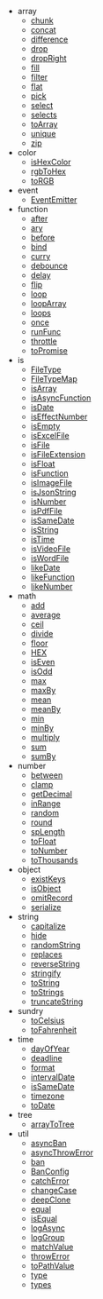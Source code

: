 * array
  * [chunk](/array/chunk.md)
  * [concat](/array/concat.md)
  * [difference](/array/difference.md)
  * [drop](/array/drop.md)
  * [dropRight](/array/dropRight.md)
  * [fill](/array/fill.md)
  * [filter](/array/filter.md)
  * [flat](/array/flat.md)
  * [pick](/array/pick.md)
  * [select](/array/select.md)
  * [selects](/array/selects.md)
  * [toArray](/array/toArray.md)
  * [unique](/array/unique.md)
  * [zip](/array/zip.md)
* color
  * [isHexColor](/color/isHexColor.md)
  * [rgbToHex](/color/rgbToHex.md)
  * [toRGB](/color/toRGB.md)
* event
  * [EventEmitter](/event/EventEmitter.md)
* function
  * [after](/function/after.md)
  * [ary](/function/ary.md)
  * [before](/function/before.md)
  * [bind](/function/bind.md)
  * [curry](/function/curry.md)
  * [debounce](/function/debounce.md)
  * [delay](/function/delay.md)
  * [flip](/function/flip.md)
  * [loop](/function/loop.md)
  * [loopArray](/function/loopArray.md)
  * [loops](/function/loops.md)
  * [once](/function/once.md)
  * [runFunc](/function/runFunc.md)
  * [throttle](/function/throttle.md)
  * [toPromise](/function/toPromise.md)
* is
  * [FileType](/is/FileType.md)
  * [FileTypeMap](/is/FileTypeMap.md)
  * [isArray](/is/isArray.md)
  * [isAsyncFunction](/is/isAsyncFunction.md)
  * [isDate](/is/isDate.md)
  * [isEffectNumber](/is/isEffectNumber.md)
  * [isEmpty](/is/isEmpty.md)
  * [isExcelFile](/is/isExcelFile.md)
  * [isFile](/is/isFile.md)
  * [isFileExtension](/is/isFileExtension.md)
  * [isFloat](/is/isFloat.md)
  * [isFunction](/is/isFunction.md)
  * [isImageFile](/is/isImageFile.md)
  * [isJsonString](/is/isJsonString.md)
  * [isNumber](/is/isNumber.md)
  * [isPdfFile](/is/isPdfFile.md)
  * [isSameDate](/is/isSameDate.md)
  * [isString](/is/isString.md)
  * [isTime](/is/isTime.md)
  * [isVideoFile](/is/isVideoFile.md)
  * [isWordFile](/is/isWordFile.md)
  * [likeDate](/is/likeDate.md)
  * [likeFunction](/is/likeFunction.md)
  * [likeNumber](/is/likeNumber.md)
* math
  * [add](/math/add.md)
  * [average](/math/average.md)
  * [ceil](/math/ceil.md)
  * [divide](/math/divide.md)
  * [floor](/math/floor.md)
  * [HEX](/math/HEX.md)
  * [isEven](/math/isEven.md)
  * [isOdd](/math/isOdd.md)
  * [max](/math/max.md)
  * [maxBy](/math/maxBy.md)
  * [mean](/math/mean.md)
  * [meanBy](/math/meanBy.md)
  * [min](/math/min.md)
  * [minBy](/math/minBy.md)
  * [multiply](/math/multiply.md)
  * [sum](/math/sum.md)
  * [sumBy](/math/sumBy.md)
* number
  * [between](/number/between.md)
  * [clamp](/number/clamp.md)
  * [getDecimal](/number/getDecimal.md)
  * [inRange](/number/inRange.md)
  * [random](/number/random.md)
  * [round](/number/round.md)
  * [spLength](/number/spLength.md)
  * [toFloat](/number/toFloat.md)
  * [toNumber](/number/toNumber.md)
  * [toThousands](/number/toThousands.md)
* object
  * [existKeys](/object/existKeys.md)
  * [isObject](/object/isObject.md)
  * [omitRecord](/object/omitRecord.md)
  * [serialize](/object/serialize.md)
* string
  * [capitalize](/string/capitalize.md)
  * [hide](/string/hide.md)
  * [randomString](/string/randomString.md)
  * [replaces](/string/replaces.md)
  * [reverseString](/string/reverseString.md)
  * [stringify](/string/stringify.md)
  * [toString](/string/toString.md)
  * [toStrings](/string/toStrings.md)
  * [truncateString](/string/truncateString.md)
* sundry
  * [toCelsius](/sundry/toCelsius.md)
  * [toFahrenheit](/sundry/toFahrenheit.md)
* time
  * [dayOfYear](/time/dayOfYear.md)
  * [deadline](/time/deadline.md)
  * [format](/time/format.md)
  * [intervalDate](/time/intervalDate.md)
  * [isSameDate](/time/isSameDate.md)
  * [timezone](/time/timezone.md)
  * [toDate](/time/toDate.md)
* tree
  * [arrayToTree](/tree/arrayToTree.md)
* util
  * [asyncBan](/util/asyncBan.md)
  * [asyncThrowError](/util/asyncThrowError.md)
  * [ban](/util/ban.md)
  * [BanConfig](/util/BanConfig.md)
  * [catchError](/util/catchError.md)
  * [changeCase](/util/changeCase.md)
  * [deepClone](/util/deepClone.md)
  * [equal](/util/equal.md)
  * [isEqual](/util/isEqual.md)
  * [logAsync](/util/logAsync.md)
  * [logGroup](/util/logGroup.md)
  * [matchValue](/util/matchValue.md)
  * [throwError](/util/throwError.md)
  * [toPathValue](/util/toPathValue.md)
  * [type](/util/type.md)
  * [types](/util/types.md)

